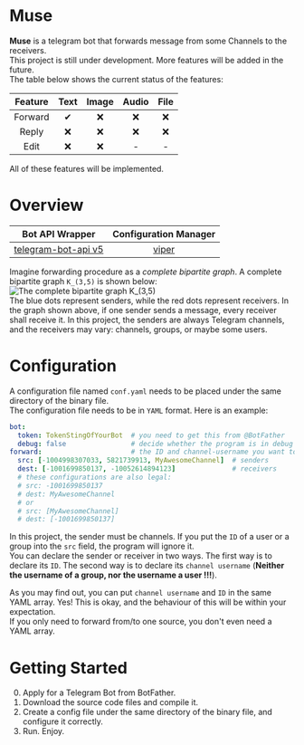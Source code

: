 # Muse
**Muse** is a telegram bot that forwards message from some Channels to the receivers.  
This project is still under development. 
More features will be added in the future.  
The table below shows the current status of the features: 

| Feature | Text | Image | Audio | File |
| :-----: | :---: | :---: | :---: | :---: |
| Forward | ✔ | ❌ | ❌ | ❌ |
| Reply   | ❌ | ❌ | ❌ | ❌ |
| Edit    | ❌ | ❌ | - | - |
All of these features will be implemented.  

# Overview  
| Bot API Wrapper | Configuration Manager |
| :-----: | :-------------------: |
| [telegram-bot-api v5](https://github.com/go-telegram-bot-api/telegram-bot-api/tree/bot-api-5.0) | [viper](https://github.com/spf13/viper) |

Imagine forwarding procedure as a *complete bipartite graph*. A complete bipartite graph `K_(3,5)` is shown below:  
![The complete bipartite graph K_(3,5)](https://i.loli.net/2021/01/31/kAvLZMEIKSbNPXG.png)  
The blue dots represent senders, while the red dots represent receivers. 
In the graph shown above, if one sender sends a message, every receiver shall receive it. 
In this project, the senders are always Telegram channels, and the receivers may vary: channels, groups, or maybe some users.  

# Configuration
A configuration file named `conf.yaml` needs to be placed under the same directory of the binary file.  
The configuration file needs to be in `YAML` format. 
Here is an example: 

```yaml
bot:
  token: TokenStingOfYourBot  # you need to get this from @BotFather
  debug: false                # decide whether the program is in debug mode
forward:                      # the ID and channel-username you want to forward from/to
  src: [-1004998307033, 5821739913, MyAwesomeChannel]  # senders
  dest: [-1001699850137, -10052614894123]              # receivers
  # these configurations are also legal:
  # src: -1001699850137
  # dest: MyAwesomeChannel
  # or
  # src: [MyAwesomeChannel]
  # dest: [-1001699850137]
```

In this project, the sender must be channels. 
If you put the `ID` of a user or a group into the `src` field, the program will ignore it.    
You can declare the sender or receiver in two ways. 
The first way is to declare its `ID`. The second way is to declare its `channel username` (**Neither the username of a group, nor the username a user !!!**). 

As you may find out, you can put `channel username` and `ID` in the same YAML array. 
Yes! This is okay, and the behaviour of this will be within your expectation.  
If you only need to forward from/to one source, you don't even need a YAML array.  

# Getting Started
0. Apply for a Telegram Bot from BotFather.
1. Download the source code files and compile it.   
2. Create a config file under the same directory of the binary file, and configure it correctly.  
3. Run. Enjoy.  
